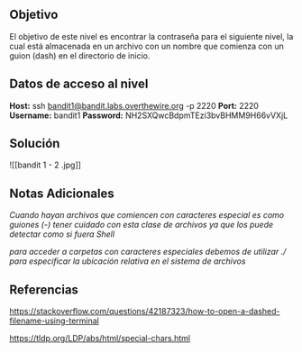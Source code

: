 ## Objetivo
El objetivo de este nivel es encontrar la contraseña para el siguiente nivel, la cual está almacenada en un archivo con un nombre que comienza con un guion (dash) en el directorio de inicio.
## Datos de acceso al nivel
**Host:** ssh bandit1@bandit.labs.overthewire.org -p 2220
**Port:** 2220 
**Username:** bandit1
**Password:** NH2SXQwcBdpmTEzi3bvBHMM9H66vVXjL
## Solución
![[bandit 1 - 2 .jpg]]
## Notas Adicionales

*Cuando hayan archivos que comiencen con caracteres especial es como guiones (-) tener cuidado con esta clase de archivos ya que los puede detectar como si fuera Shell*

*para acceder a carpetas con caracteres especiales debemos de utilizar ./ para especificar la ubicación relativa en el sistema de archivos*
## Referencias
https://stackoverflow.com/questions/42187323/how-to-open-a-dashed-filename-using-terminal

https://tldp.org/LDP/abs/html/special-chars.html
